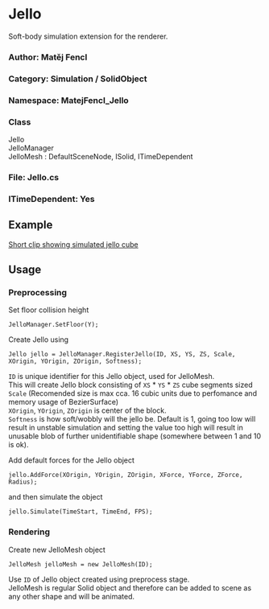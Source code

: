 # Jello

Soft-body simulation extension for the renderer.

### Author: Matěj Fencl
### Category: Simulation / SolidObject
### Namespace: MatejFencl_Jello
### Class
Jello  
JelloManager  
JelloMesh : DefaultSceneNode, ISolid, ITimeDependent
### File: Jello.cs
### ITimeDependent: Yes

## Example
[Short clip showing simulated jello cube](https://youtu.be/6vrMCWcR1zA)

## Usage
### Preprocessing
Set floor collision height

    JelloManager.SetFloor(Y);

Create Jello using

    Jello jello = JelloManager.RegisterJello(ID, XS, YS, ZS, Scale, XOrigin, YOrigin, ZOrigin, Softness);

`ID` is unique identifier for this Jello object, used for JelloMesh.  
This will create Jello block consisting of `XS` * `YS` * `ZS` cube segments sized `Scale` (Recomended size is max cca. 16 cubic units due to perfomance and memory usage of BezierSurface)  
`XOrigin`, `YOrigin`, `ZOrigin` is center of the block.  
`Softness` is how soft/wobbly will the jello be. Default is 1, going too low will result in unstable simulation and setting the value too high will result in unusable blob of further unidentifiable shape (somewhere between 1 and 10 is ok).  

Add default forces for the Jello object

    jello.AddForce(XOrigin, YOrigin, ZOrigin, XForce, YForce, ZForce, Radius);
and then simulate the object

    jello.Simulate(TimeStart, TimeEnd, FPS);
### Rendering
Create new JelloMesh object

    JelloMesh jelloMesh = new JelloMesh(ID);
Use `ID` of Jello object created using preprocess stage.  
JelloMesh is regular Solid object and therefore can be added to scene as any other shape and will be animated.